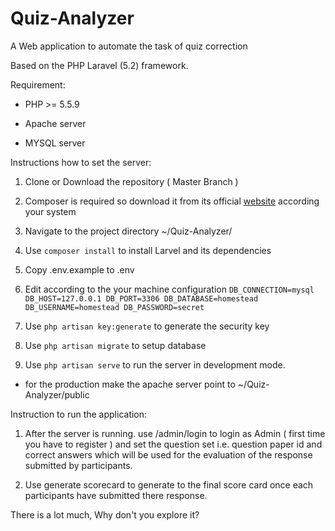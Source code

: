 # Quiz-Analyzer
A Web application to automate the task of quiz correction

Based on the PHP Laravel (5.2) framework.

Requirement:

- PHP >= 5.5.9

- Apache server

- MYSQL server

Instructions how to set the server:

1. Clone or Download the repository ( Master Branch )

2. Composer is required so download it from its official [website](https://getcomposer.org/) according your system

3. Navigate to the project directory ~/Quiz-Analyzer/

4. Use `composer install` to install Larvel and its dependencies   

5. Copy .env.example to .env

6. Edit according to the your machine configuration
        `DB_CONNECTION=mysql
         DB_HOST=127.0.0.1
         DB_PORT=3306
         DB_DATABASE=homestead
         DB_USERNAME=homestead
         DB_PASSWORD=secret`  


7. Use `php artisan key:generate` to generate the security key

8. Use `php artisan migrate` to setup database

9. Use `php artisan serve`  to run the server in development mode.
  - for the production make the apache server point to ~/Quiz-Analyzer/public  

Instruction to run the application:

1. After the server is running. use <host>/admin/login to login as Admin ( first time you have to register ) and set the question set i.e. question paper id and correct answers which will be used for the evaluation of the response submitted by participants.

2. Use generate scorecard to generate to the final score card once each participants have submitted there response.

There is a lot much, Why don't you explore it?
